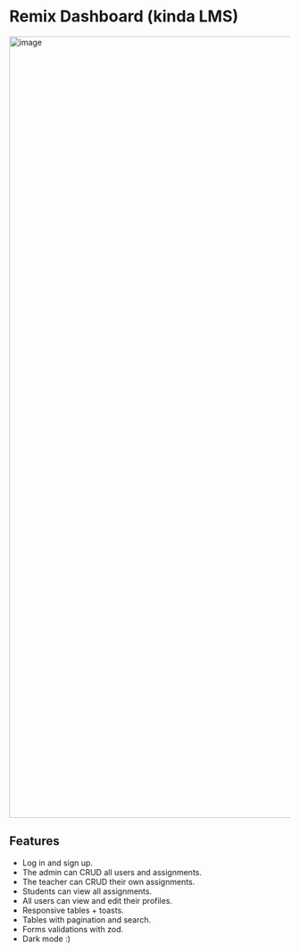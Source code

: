 # Remix Dashboard (kinda LMS)

<img width="1400" alt="image" src="https://github.com/sjdonado/remix-dashboard/assets/27580836/7b968f4a-53a9-43af-824f-cf2297d0066c">

## Features
- Log in and sign up.
- The admin can CRUD all users and assignments.
- The teacher can CRUD their own assignments.
- Students can view all assignments.
- All users can view and edit their profiles.
- Responsive tables + toasts.
- Tables with pagination and search.
- Forms validations with zod.
- Dark mode :)
